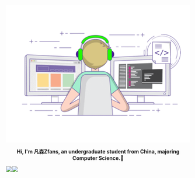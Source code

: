 <p align="center">
  <img align="center" src="https://github.com/zzZfans/zzZfans/raw/master/developer.gif"/>
</p>
<div align="center">
        <p style="font-weight: bold;">
            Hi, I'm 凡森Zfans, an undergraduate student from China, majoring Computer Science.👋
        </p>
    </div>
    <div>
        <a href="https://github.com/zzZfans">
            <img align="left"
                src="https://github-readme-stats.vercel.app/api?username=zzZfans&show_icons=true&icon_color=805AD5&text_color=718096&bg_color=ffffff&hide_border=true&include_all_commits=true&count_private=true" />
        </a>
        <a href="https://github.com/zzZfans">
            <img align="left" src="https://github-readme-stats.vercel.app/api/top-langs/?username=zzZfans&show_icons=true&icon_color=805AD5&text_color=718096&bg_color=ffffff&hide_border=true&include_all_commits=true&count_private=true">
        </a>
</div>
